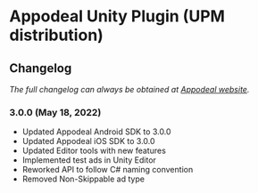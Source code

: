 # Appodeal Unity Plugin (UPM distribution)

## Changelog

*The full changelog can always be obtained at [Appodeal website](https://wiki.appodeal.com/en/unity/get-started/advanced/changelog).*

### 3.0.0 (May 18, 2022)

+ Updated Appodeal Android SDK to 3.0.0
+ Updated Appodeal iOS SDK to 3.0.0
+ Updated Editor tools with new features
+ Implemented test ads in Unity Editor
+ Reworked API to follow C# naming convention
+ Removed Non-Skippable ad type
